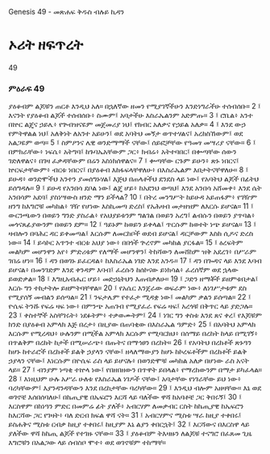 ﻿
 Genesis 49 - መጽሐፍ ቅዱስ ብሉይ ኪዳን
# ኦሪት ዘፍጥረት
49
### ምዕራፍ 49
ያዕቆብም ልጆቹን ጠርቶ እንዲህ አለ። በኋለኛው ዘመን የሚያገኛችሁን እንድነግራችሁ ተሰብሰቡ።
2 ፤ እናንት የያዕቆብ ልጆች ተሰብሰቡ፥ ስሙም፤ አባታችሁ እስራኤልንም አድምጡ።
3 ፤ ሮቤል፥ አንተ በኵር ልጄና ኃይሌ፥ የጕብዝናዬም መጀመሪያ ነህ፤ የክብር አለቃና የኃይል አለቃ።
4 ፤ እንደ ውኃ የምትዋልል ነህ፤ አለቅነት ለአንተ አይሁን፤ ወደ አባትህ መኝታ ወጥተሃልና፤ አረከስኸውም፤ ወደ አልጋዬም ወጣ።
5 ፤ ስምዖንና ሌዊ ወንድማማች ናቸው፤ ሰይፎቻቸው የዓመፃ መሣሪያ ናቸው።
6 ፤ በምክራቸው፥ ነፍሴ፥ አትግባ፤ ከጉባኤአቸውም ጋር፥ ክብሬ፥ አትተባበር፤ በቍጣቸው ሰውን ገድለዋልና፥ በገዛ ፈቃዳቸውም በሬን አስነክሰዋልና።
7 ፤ ቍጣቸው ርጉም ይሁን፥ ጽኑ ነበርና፤ ኵርፍታቸውም፥ ብርቱ ነበርና፤ በያዕቆብ እከፋፍላቸዋለሁ፥ በእስራኤልም እበታትናቸዋለሁ።
8 ፤ ይሁዳ፥ ወንድሞችህ አንተን ያመሰግኑሃል፤ እጅህ በጠላቶችህ ደንደስ ላይ ነው፤ የአባትህ ልጆች በፊትህ ይሰግዳሉ።
9 ፤ ይሁዳ የአንበሳ ደቦል ነው፤ ልጄ ሆይ፥ ከአደንህ ወጣህ፤ እንደ አንበሳ አሸመቀ፥ እንደ ሴት አንበሳም አደባ፤ ያስነሣውስ ዘንድ ማን ይችላል?
10 ፤ በትረ መንግሥት ከይሁዳ አይጠፋም፥ የገዥም ዘንግ ከእግሮቹ መካከል፥ ገዥ የሆነው እስኪመጣ ድረስ፤ የአሕዛብ መታዘዝም ለእርሱ ይሆናል።
11 ፤ ውርንጫውን በወይን ግንድ ያስራል፥ የአህያይቱንም ግልገል በወይን አረግ፤ ልብሱን በወይን ያጥባል፥ መጎናጸፊያውንም በወይን ደም።
12 ፤ ዓይኑም ከወይን ይቀላል፤ ጥርሱም ከወተት ነጭ ይሆናል።
13 ፤ ዛብሎን በባሕር ዳር ይቀመጣል፤ እርሱም ለመርከቦች ወደብ ይሆናል፤ ዳርቻውም እስከ ሲዶና ድረስ ነው።
14 ፤ ይሳኮር አጥንተ ብርቱ አህያ ነው፥ በበጎች ጕረኖም መካከል ያርፋል።
15 ፤ ዕረፍትም መልካም መሆንዋን አየ፥ ምድሪቱም የለማች መሆንዋን፤ ትከሻውን ለመሸከም ዝቅ አደረገ፥ በሥራም ገበሬ ሆነ።
16 ፤ ዳን በወገኑ ይፈርዳል፥ ከእስራኤል ነገድ እንደ አንዱ።
17 ፤ ዳን በጐዳና ላይ እንደ እባብ ይሆናል፥ በመንገድም እንደ ቀንዳም እባብ፤ ፈረሱን ከሰኮናው ይነክሳል፥ ፈረሰኛም ወደ ኋላው ይወድቃል።
18 ፤ እግዚአብሔር ሆይ፥ መድኃኒትህን እጠብቃለሁ።
19 ፤ ጋድን ዘማቾች ይዘምቱበታል፤ እርሱ ግን ተከታትሎ ይዘምትባቸዋል።
20 ፤ የአሴር እንጀራው ወፍራም ነው፥ ለነገሥታቱም ደስ የሚያሰኝ መብልን ይሰጣል።
21 ፤ ንፍታሌም የተፈታ ሚዳቋ ነው፤ መልካም ቃልን ይሰጣል።
22 ፤ ዮሴፍ ትንሹ የፍሬ ዛፍ ነው፥ በምንጭ አጠገብ የሚያፈራ የፍሬ ዛፍ፤ አረጎቹ በቅጥር ላይ ያድጋሉ።
23 ፤ ቀስተኞች አስቸገሩት፥ ነደፉትም፥ ተቃወሙትም፤
24 ፤ ነገር ግን ቀስቱ እንደ ጸና ቀረ፤ የእጆቹም ክንድ በያዕቆብ አምላክ እጅ በረታ፥ በዚያው በጠባቂው በእስራኤል ዓምድ፥
25 ፤ በአባትህ አምላክ እርሱም የሚረዳህ፥ ሁሉንም በሚችል አምላክ እርሱም የሚባርክህ፥ በሰማይ በረከት ከላይ በሚገኝ፥ በጥልቅም በረከት ከታች በሚሠራጭ፥ በጡትና በማኅፀን በረከት።
26 ፤ የአባትህ በረከቶች ጽኑዓን ከሆኑ ከተራሮች በረከቶች ይልቅ ኃያላን ናቸው፤ ዘላለማውያን ከሆኑ ከኮረፍቶችም በረከቶች ይልቅ ኃያላን ናቸው፤ እነርሱም በዮሴፍ ራስ ላይ ይሆናሉ፥ በወንድሞቹ መካከል አለቃ በሆነው ራስ አናት ላይ።
27 ፤ ብንያም ነጣቂ ተኵላ ነው፤ የበዘበዘውን በጥዋት ይበላል፥ የማረከውንም በማታ ይካፈላል።
28 ፤ እነዚህም ሁሉ አሥራ ሁለቱ የእስራኤል ነገዶች ናቸው፤ አባታቸው የነገራቸው ይህ ነው፥ ባረካቸውም፤ እያንዳንዳቸውን እንደ በረከታቸው ባረካቸው።
29 ፤ እንዲህ ብሎም አዘዛቸው። እኔ ወደ ወገኖቼ እሰበሰባለሁ፤ በኬጢያዊ በኤፍሮን እርሻ ላይ ባለችው ዋሻ ከአባቶቼ ጋር ቅበሩኝ፤
30 ፤ እርስዋም በከነዓን ምድር በመምሬ ፊት ያለች፥ አብርሃም ለመቃብር ርስት ከኬጢያዊ ከኤፍሮን ከእርሻው ጋር የገዛት፥ ባለ ድርብ ክፍል ዋሻ ናት።
31 ፤ አብርሃምና ሚስቱ ሣራ ከዚያ ተቀበሩ፤ ይስሐቅና ሚስቱ ርብቃ ከዚያ ተቀበሩ፤ ከዚያም እኔ ልያን ቀበርኋት፤
32 ፤ እርሻውና በእርስዋ ላይ ያለችው ዋሻ ከኬጢ ልጆች የተገዙ ናቸው።
33 ፤ ያዕቆብም ትእዛዙን ለልጆቹ ተናግሮ በፈጸመ ጊዜ እግሮቹን በአልጋው ላይ ሰብስቦ ሞተ፥ ወደ ወገኖቹም ተከማቸ። 
